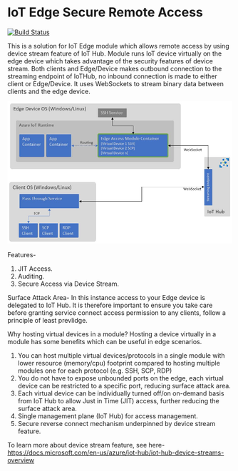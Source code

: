 # IoT Edge Secure Remote Access 
[![Build Status](https://dev.azure.com/suneetnangia/IotEdgeAccess/_apis/build/status/suneetnangia.IoTEdgeAccess?branchName=master)](https://dev.azure.com/suneetnangia/IotEdgeAccess/_build/latest?definitionId=13&branchName=master)

This is a solution for IoT Edge module which allows remote access by using device stream feature of IoT Hub. Module runs IoT device virtually on the edge device which takes advantage of the security features of device stream. Both clients and Edge/Device makes outbound connection to the streaming endpoint of IoTHub, no inbound connection is made to either client or Edge/Device. It uses WebSockets to stream binary data between clients and the edge device.

![solution design](./Architecture/EdgeAccess.JPG)

Features-
1. JIT Access.
2. Auditing.
3. Secure Access via Device Stream.

Surface Attack Area-
In this instance access to your Edge device is delegated to IoT Hub. It is therefore important to ensure you take care before granting service connect access permission to any clients, follow a principle of least prevlidge.

Why hosting virtual devices in a module?
Hosting a device virtually in a module has some benefits which can be useful in edge scenarios.

1. You can host multiple virtual devices/protocols in a single module with lower resource (memory/cpu) footprint compared to hosting multiple modules one for each protocol (e.g. SSH, SCP, RDP)
2. You do not have to expose unbounded ports on the edge, each virtual device can be restricted to a specific port, reducing surface attack area.
3. Each virtual device can be individually turned off/on on-demand basis from IoT Hub to allow Just in Time (JIT) access, further reducing the surface attack area.
4. Single management plane (IoT Hub) for access management.
5. Secure reverse connect mechanism underpinned by device stream feature.

To learn more about device stream feature, see here-
https://docs.microsoft.com/en-us/azure/iot-hub/iot-hub-device-streams-overview
